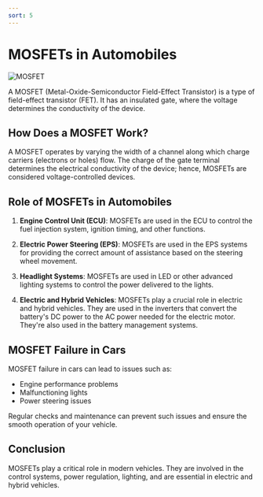 ```yaml
---
sort: 5
---
```


# MOSFETs in Automobiles

![MOSFET](MOSFET.png)

A MOSFET (Metal-Oxide-Semiconductor Field-Effect Transistor) is a type of field-effect transistor (FET). It has an insulated gate, where the voltage determines the conductivity of the device.

## How Does a MOSFET Work?

A MOSFET operates by varying the width of a channel along which charge carriers (electrons or holes) flow. The charge of the gate terminal determines the electrical conductivity of the device; hence, MOSFETs are considered voltage-controlled devices.

## Role of MOSFETs in Automobiles

1. **Engine Control Unit (ECU)**: MOSFETs are used in the ECU to control the fuel injection system, ignition timing, and other functions.

2. **Electric Power Steering (EPS)**: MOSFETs are used in the EPS systems for providing the correct amount of assistance based on the steering wheel movement.

3. **Headlight Systems**: MOSFETs are used in LED or other advanced lighting systems to control the power delivered to the lights.

4. **Electric and Hybrid Vehicles**: MOSFETs play a crucial role in electric and hybrid vehicles. They are used in the inverters that convert the battery's DC power to the AC power needed for the electric motor. They're also used in the battery management systems.

## MOSFET Failure in Cars

MOSFET failure in cars can lead to issues such as:

- Engine performance problems
- Malfunctioning lights
- Power steering issues

Regular checks and maintenance can prevent such issues and ensure the smooth operation of your vehicle.

## Conclusion

MOSFETs play a critical role in modern vehicles. They are involved in the control systems, power regulation, lighting, and are essential in electric and hybrid vehicles.

